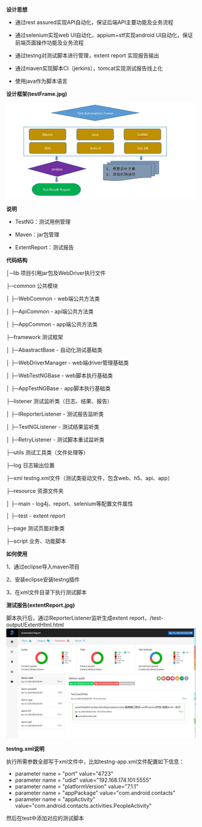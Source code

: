 **设计思想**

- 通过rest assured实现API自动化，保证后端API主要功能及业务流程

- 通过selenium实现web UI自动化，appium+stf实现android UI自动化，保证前端页面操作功能及业务流程

- 通过testng对测试脚本进行管理，extent report 实现报告输出

- 通过maven实现脚本CI（jerkins），tomcat实现测试报告线上化

- 使用java作为脚本语言

**设计框架(testFrame.jpg)**

![](https://github.com/jinwu18/testAutomation/blob/master/testFrame.jpg)

**说明** 

- TestNG：测试用例管理

- Maven：jar包管理

- ExtentReport：测试报告

**代码结构** 

│─lib  项目引用jar包及WebDriver执行文件

├─common 公共模块 

│  ├─WebCommon - web端公共方法类

│  ├─ApiCommon - api端公共方法类

│  ├─AppCommon - app端公共方法类

├─framework 测试框架

│  ├─AbastractBase - 自动化测试基础类

│  ├─WebDriverManager - web端driver管理基础类

│  ├─WebTestNGBase - web脚本执行基础类

│  ├─AppTestNGBase - app脚本执行基础类

├─listener 测试监听类（日志、结果、报告）

│  ├─IReporterListener - 测试报告监听类

│  ├─TestNGListener - 测试结果监听类

│  ├─RetryListener - 测试脚本重试监听类

├─utils 测试工具类（文件处理等）

├─log 日志输出位置

├─xml testng.xml文件（测试类驱动文件，包含web、h5、api、app）

├─resource 资源文件夹

│  ├─main - log4j、report、selenium等配置文件属性

│  ├─test - extent report

├─page 测试页面对象类

├─script 业务、功能脚本

**如何使用**

1、通过eclipse导入maven项目

2、安装eclipse安装testng插件

3、在xml文件目录下执行测试脚本 


**测试报告(extentReport.jpg)**

脚本执行后，通过IReporterListener监听生成extent report，/test-output/ExtentHtml.html
![](https://github.com/jinwu18/testAutomation/blob/master/extentReport.jpg)


**testng.xml说明**

执行所需参数全部写于xml文件中，比如testng-app.xml文件配置如下信息：

- parameter name = "port" value="4723"
- parameter name = "udid" value="192.168.174.101:5555"
- parameter name = "platformVersion" value="7.1.1"
- parameter name = "appPackage" value="com.android.contacts"
- parameter name = "appActivity" value="com.android.contacts.activities.PeopleActivity"

然后在test中添加对应的测试脚本
